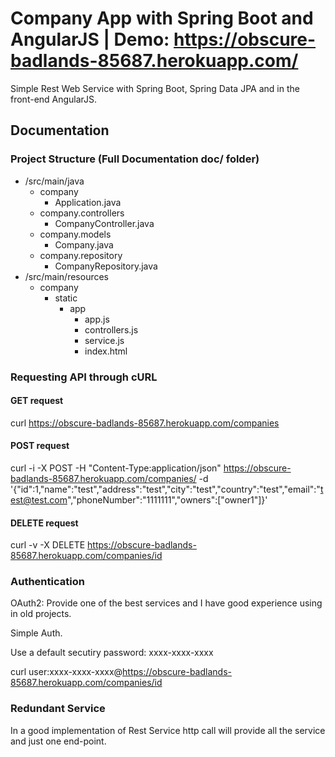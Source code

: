 # Company App with Spring Boot and AngularJS | Demo: https://obscure-badlands-85687.herokuapp.com/ 

Simple Rest Web Service with Spring Boot, Spring Data JPA and in the front-end AngularJS.

## Documentation

### Project Structure (Full Documentation doc/ folder) 

 - /src/main/java
	 - company 
		 - Application.java 
	 - company.controllers
		 - CompanyController.java 
	 - company.models
		 - Company.java
	 - company.repository
		 - CompanyRepository.java
 - /src/main/resources 
	 - company
		 - static 
			 - app 
				 - app.js
				 - controllers.js
				 - service.js
				 - index.html
				 
### Requesting API through cURL

#### GET request

curl https://obscure-badlands-85687.herokuapp.com/companies

#### POST request

curl -i -X POST -H "Content-Type:application/json" https://obscure-badlands-85687.herokuapp.com/companies/ -d '{"id":1,"name":"test","address":"test","city":"test","country":"test","email":"test@test.com","phoneNumber":"1111111","owners":["owner1"]}'

#### DELETE request 

curl -v -X DELETE https://obscure-badlands-85687.herokuapp.com/companies/id

### Authentication 

OAuth2: Provide one of the best services and I have good experience using in old projects. 


Simple Auth.

Use a default secutiry password: xxxx-xxxx-xxxx

curl user:xxxx-xxxx-xxxx@https://obscure-badlands-85687.herokuapp.com/companies/id


### Redundant Service

In a good implementation of Rest Service http call will provide all the service and just one end-point.


 
		
	